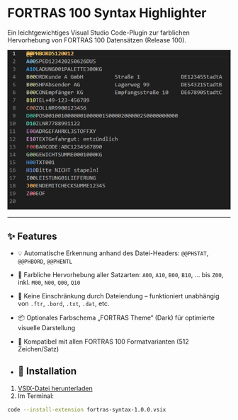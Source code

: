 # FORTRAS 100 Syntax Highlighter

Ein leichtgewichtiges Visual Studio Code-Plugin zur farblichen Hervorhebung von FORTRAS 100 Datensätzen (Release 100).

![FORTRAS Highlighting Beispiel](./screenshot.png)

---

## ✨ Features

- 💡 Automatische Erkennung anhand des Datei-Headers: `@@PHSTAT`, `@@PHBORD`, `@@PHENTL`
- 🎨 Farbliche Hervorhebung aller Satzarten: `A00`, `A10`, `B00`, `B10`, … bis `Z00`, inkl. `M00`, `N00`, `Q00`, `Q10`
- 🧠 Keine Einschränkung durch Dateiendung – funktioniert unabhängig von `.ftr`, `.bord`, `.txt`, `.dat`, etc.
- 📦 Optionales Farbschema „FORTRAS Theme“ (Dark) für optimierte visuelle Darstellung
- 🚀 Kompatibel mit allen FORTRAS 100 Formatvarianten (512 Zeichen/Satz)

- ## 🧩 Installation

1. [VSIX-Datei herunterladen](https://github.com/DennisR6/fortras-rainbow/tree/main/releases/Version%201.0.0)
2. Im Terminal:

```bash
code --install-extension fortras-syntax-1.0.0.vsix

